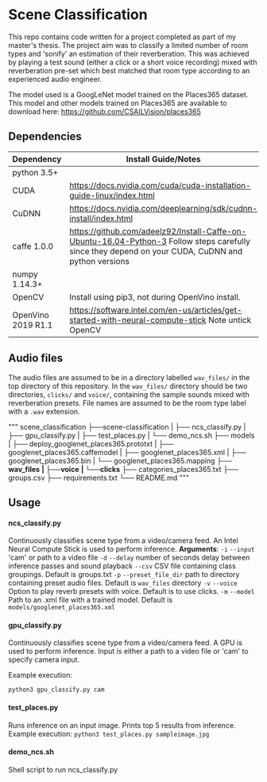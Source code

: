 # Scene Classification
This repo contains code written for a project completed as part of my master's thesis. The project aim was to classify a limited number of room types and 'sonify' an estimation of their reverberation. This was achieved by playing a test sound (either a click or a short voice recording) mixed with reverberation pre-set which best matched that room type according to an experienced audio engineer. 

The model used is a GoogLeNet model trained on the Places365 dataset. This model and other models trained on Places365 are available to download here: https://github.com/CSAILVision/places365

## Dependencies
Dependency | Install Guide/Notes
-----------|--------------
python 3.5+ |
CUDA | https://docs.nvidia.com/cuda/cuda-installation-guide-linux/index.html 
CuDNN | https://docs.nvidia.com/deeplearning/sdk/cudnn-install/index.html
caffe 1.0.0 | https://github.com/adeelz92/Install-Caffe-on-Ubuntu-16.04-Python-3 Follow steps carefully since they depend on your CUDA, CuDNN and python versions
numpy 1.14.3+ |
OpenCV | Install using pip3, not during OpenVino install.
OpenVino 2019 R1.1| https://software.intel.com/en-us/articles/get-started-with-neural-compute-stick Note untick OpenCV

## Audio files
The audio files are assumed to be in a directory labelled `wav_files/` in the top directory of this repository. In the `wav_files/` directory should be two directories, `clicks/` and `voice/`, containing the sample sounds mixed with reverberation presets. File names are assumed to be the room type label with a `.wav` extension. 

"""
scene_classification
├──scene-classification
|   ├── ncs_classify.py
|   ├── gpu_classify.py
|   ├── test_places.py
|   └── demo_ncs.sh
├── models
|   ├── deploy_googlenet_places365.prototxt
|   ├── googlenet_places365.caffemodel
|   ├── googlenet_places365.xml
|   ├── googlenet_places365.bin
|   └── googlenet_places365.mapping
**├── wav_files**
**|   ├──voice**
**|   └──clicks**
├── categories_places365.txt
├── groups.csv
├── requirements.txt
└── README.md
"""


## Usage

#### ncs_classify.py
Continuously classifies scene type from a video/camera feed. An Intel Neural Compute Stick is used to perform inference.
**Arguments**:
`-i` `--input` 'cam' or path to a video file
`-d` `--delay` number of seconds delay between inference passes and sound playback
`--csv` CSV file containing class groupings. Default is groups.txt
`-p` `--preset_file_dir` path to directory containing preset audio files. Default is `wav_files` directory
`-v` `--voice` Option to play reverb presets with voice. Default is to use clicks.
`-m` `--model` Path to an .xml file with a trained model. Default is `models/googlenet_places365.xml`

#### gpu_classify.py 
Continuously classifies scene type from a video/camera feed. A GPU is used to perform inference. Input is either a path to a video file or 'cam' to specify camera input.

Example execution:

`python3 gpu_classify.py cam`

#### test_places.py
Runs inference on an input image. Prints top 5 results from inference.
Example execution: 
`python3 test_places.py sampleimage.jpg`

#### demo_ncs.sh
Shell script to run ncs_classify.py


